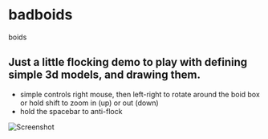 # badboids

boids

## Just a little flocking demo to play with defining simple 3d models, and drawing them.
* simple controls right mouse, then left-right  to rotate around the boid box or hold shift to zoom in (up) or out (down)
* hold the spacebar to anti-flock

![Screenshot](C:\Users\johnb\sanbox\badboids\screenhot.png)